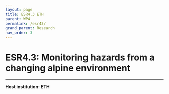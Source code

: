 ```yaml
---
layout: page
title: ESR4.3 ETH
parent: WP4
permalink: /esr43/
grand_parent: Research
nav_order: 3
---
```


# ESR4.3: Monitoring hazards from a changing alpine environment
----

__Host institution: ETH__   